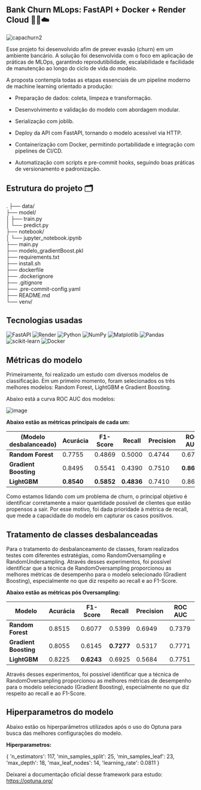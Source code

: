 ## **Bank Churn MLops: FastAPI + Docker + Render Cloud** 🧑‍💻☁️
![capachurn2](https://github.com/user-attachments/assets/64f585e9-246f-4147-8c13-59853454e316)

Esse projeto foi desenvolvido afim de prever evasão (churn) em um ambiente bancário. A solução foi desenvolvida com o foco em aplicação de práticas de MLOps, garantindo reprodutibilidade, escalabilidade e facilidade de manutenção ao longo do ciclo de vida do modelo.

A proposta contempla todas as etapas essenciais de um pipeline moderno de machine learning orientado a produção:

- Preparação de dados: coleta, limpeza e transformação.

- Desenvolvimento e validação do modelo com abordagem modular.

- Serialização com joblib. 

- Deploy da API com FastAPI, tornando o modelo acessível via HTTP.

- Containerização com Docker, permitindo portabilidade e integração com pipelines de CI/CD.

- Automatização com scripts e pre-commit hooks, seguindo boas práticas de versionamento e padronização.

## Estrutura do projeto 🗂️

.
├── data/                            
├── model/                          
│   ├── train.py                    
│   └── predict.py                  
├── notebook/                        
│   └── jupyter_notebook.ipynb      
├── main.py                         
├── modelo_gradientBoost.pkl         
├── requirements.txt                 
├── install.sh                      
├── dockerfile                       
├── .dockerignore                    
├── .gitignore                      
├── .pre-commit-config.yaml          
├── README.md                        
└── venv/                            

## Tecnologias usadas

![FastAPI](https://img.shields.io/badge/FastAPI-005571?style=for-the-badge&logo=fastapi)
![Render](https://img.shields.io/badge/Render-%46E3B7.svg?style=for-the-badge&logo=render&logoColor=white)
![Python](https://img.shields.io/badge/python-3670A0?style=for-the-badge&logo=python&logoColor=ffdd54)
![NumPy](https://img.shields.io/badge/numpy-%23013243.svg?style=for-the-badge&logo=numpy&logoColor=white)
![Matplotlib](https://img.shields.io/badge/Matplotlib-%23ffffff.svg?style=for-the-badge&logo=Matplotlib&logoColor=black)
![Pandas](https://img.shields.io/badge/pandas-%23150458.svg?style=for-the-badge&logo=pandas&logoColor=white)
![scikit-learn](https://img.shields.io/badge/scikit--learn-%23F7931E.svg?style=for-the-badge&logo=scikit-learn&logoColor=white)
![Docker](https://img.shields.io/badge/docker-%230db7ed.svg?style=for-the-badge&logo=docker&logoColor=white)

## Métricas do modelo 

Primeiramente, foi realizado um estudo com diversos modelos de classificação. Em um primeiro momento, foram selecionados os três melhores modelos: Random Forest, LightGBM e Gradient Boosting.

Abaixo está a curva ROC AUC dos modelos: 

![image](https://github.com/user-attachments/assets/8128e8dd-6423-421b-8a43-ff3f3242fc85)

**Abaixo estão as métricas principais de cada um:**

 
|(Modelo desbalanceado)       | Acurácia   | F1-Score   | Recall     | Precision | ROC AUC    |
| --------------------------- | ---------- | ---------- | ---------- | --------- | ---------- |
| **Random Forest**           | 0.7755     | 0.4869     | 0.5000     | 0.4744    | 0.6750     |
| **Gradient Boosting**       | 0.8495     | 0.5541     | 0.4390     | 0.7510    | **0.8694** |
| **LightGBM**                | **0.8540** | **0.5852** | **0.4836** | 0.7410    | 0.8617     |


Como estamos lidando com um problema de churn, o principal objetivo é identificar corretamente a maior quantidade possível de clientes que estão propensos a sair. Por esse motivo, foi dada prioridade à métrica de recall, que mede a capacidade do modelo em capturar os casos positivos.

## Tratamento de classes desbalanceadas

Para o tratamento do desbalanceamento de classes, foram realizados testes com diferentes estratégias, como RandomOversampling e RandomUndersampling.
Através desses experimentos, foi possível identificar que a técnica de RandomOversampling proporcionou as melhores métricas de desempenho para o modelo selecionado (Gradient Boosting), especialmente no que diz respeito ao recall e ao F1-Score.

**Abaixo estão as métricas pós Oversampling:** 

| Modelo                | Acurácia | F1-Score   | Recall     | Precision | ROC AUC |
| --------------------- | -------- | ---------- | ---------- | --------- | ------- |
| **Random Forest**     | 0.8515   | 0.6077     | 0.5399     | 0.6949    | 0.7379  |
| **Gradient Boosting** | 0.8055   | 0.6145     | **0.7277** | 0.5317    | 0.7771  |
| **LightGBM**          | 0.8225   | **0.6243** | 0.6925     | 0.5684    | 0.7751  |

Através desses experimentos, foi possível identificar que a técnica de RandomOversampling proporcionou as melhores métricas de desempenho para o modelo selecionado (Gradient Boosting), especialmente no que diz respeito ao recall e ao F1-Score.


## Hiperparametros do modelo 
Abaixo estão os hiperparâmetros utilizados após o uso do Optuna para busca das melhores configurações do modelo. 

**Hiperparametros:**


{
  'n_estimators': 117,
  'min_samples_split': 25,
  'min_samples_leaf': 23,
  'max_depth': 18,
  'max_leaf_nodes': 14,
  'learning_rate': 0.0811
}

Deixarei a documentação oficial desse framework para estudo:
https://optuna.org/

                   
